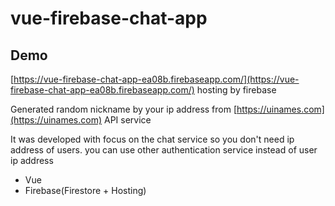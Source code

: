 # vue-firebase-chat-app

## Demo

[https://vue-firebase-chat-app-ea08b.firebaseapp.com/](https://vue-firebase-chat-app-ea08b.firebaseapp.com/) hosting by firebase

Generated random nickname by your ip address from [https://uinames.com](https://uinames.com) API service

It was developed with focus on the chat service so you don't need ip address of users. you can use other authentication service instead of user ip address

- Vue
- Firebase(Firestore + Hosting)
